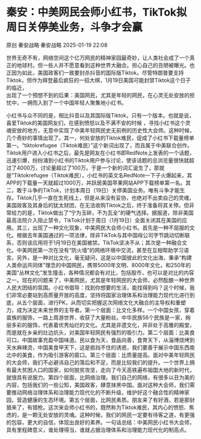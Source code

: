 #  秦安：中美网民会师小红书，TikTok拟周日关停美业务，斗争才会赢   
原创 秦安战略  秦安战略   2025-01-19 22:08  
  
世界无奇不有，网络空间这个亿万网民的精神家园最奇妙，让人类社会成了一个真正的地球村。但一些人并不愿意看到这种世界大融合。担心自己的丑陋被曝光。也正因为如此，美国政客们一致要封杀抖音的国际版Tiktok。尽管特朗普要支持Tiktok，但作为拜登最后疯狂的一招大棋，1月19日美国可能封禁Tiktok这个日子的临近，  
出现了一个预想不到的后果：美国网民，尤其是年轻的网民，在心灵无处安放的担忧中，一拥而入到了一个中国年轻人聚集地小红书。  
  
小红书与众不同的是，相比抖音以及其国际版Tiktok，只有一个版本。也就是说，喜爱Tiktok的美国网友们，在感到愤怒以及不满不安的时候 ，寻找小红书这个灵魂安放的地方，无意中实现了中美年轻网民史无前例的历史性大会师。这种时候，几个奇妙的事情出现了。其一，何处安放的Tiktok难民，促成了小红书下载量榜单第一。“tiktokrefugee（Tiktok难民）”这个新词出现了，而且属于中美联合创作。Tiktok用户进入小红书之后，最先是网友在小红书即RedNote上发表的一个话题，迅速引爆，纷纷涌到小红书的Tiktok用户参与讨论，使该话题的总浏览量很快就超过了4000万，讨论量超过了100万。于是一个新的词汇诞生了，那就是“Tiktokrefugee（Tiktok难民），小红书的英文名RedNote一下子火爆起来，其APP的下载量一天就超过1000万，并跃居美国苹果网站APP下载榜单第一名。其二，敢于斗争的TikTok，计划本周日（19日）关停美国业务。唯有斗争才能生存。Tiktok几乎一直在生死线上，但是从来没有妥协，也绝对不出卖自己的灵魂，美国政客及其身后的犹太财团，在无法收购Tiktok之后，终于准备将其关停。但非常给力的是，Tiktok做出了“宁为玉碎，不为瓦全”的硬气选择。据报道，除非美国最高法院介入阻止禁令，TikTok计划于周日（1月19日）全面关闭其在美国的应用。其三，出现了一种文化现象，中美网民大会师小红书。首先是一种不屈服的文化。根据去年美国通过的一项法律，除非TikTok与其中国母公司字节跳动切断联系，否则该应用将于1月19日在美国被禁。TikTok坚决不从；其次是一种融合文化。中美网民第一次在没有“防火墙”的网络环境中交流，甚至在互相帮助学习语言。另外，是一种对比文化，毫无疑问，这是以中国彼此的文化出海，秉承“构建人类命运共同体”理念的中国网民，携带5000年文明、8000年文化，和250年的美国“丛林文化”发生撞击，各种情况都会有对比，包括股市，也可以是对比的内容之一。现在的问题来了，中美网民，尤其是年轻网民的大会师，必然酝酿一种世界人民大团结的氛围。小红书倡导：找到你想要的生活，能找得到吗？这个时候，我们非常必要站到高质量开放的高度，坚持将国家治理体系和治理能力现代化进行到底，从五个层面，进行PK，从而切实把握这次网络文化大融合的主导权和重塑力，成为决定未来世界的主导者。第一个层面：比文化多样。一个中国女孩，穿着苗族的服饰，一路上周游世界，收获了大量粉丝。中华民族56个民族是一家，绚丽多彩的服饰，代表着优秀灿烂的文化。尤其是非遗文化，并非处于高雅的殿堂，而是就在乡亲的灶边炕头，对美国年轻网民有强烈的吸引力。第二个层面：比美食可口。中国故事充盈中国味道。民以食为天，食品向善，食育天下，从淄博烧烤到天水麻辣烫，中国美食甲天下，这是抵挡不住的诱惑，我们要善于展示中国东西南北中的美食，作为吸引游客的窗口。第三个层面：比质量提高。面对中美年轻网民的大会师，我们不必避讳自己的落后和不足，而是比较我们的提升。一个世界上拥有最大贫困人口的国家，如何脱贫攻坚，走向了今天高铁遍布祖国大地的新时代，就很具有说服力。第四个层面，比网络治理。我们自己的网络，有很多以丑为美的内容，包括我们的一些公知，美国政客，肆意抹黑中国。面对这种大会师，我们需要推动网络治理体系和治理能力现代化的不断升级，维护好这个融合性的精神家园，营造健康的生态环境。第五个层面，比网民素质。朋友来了有好酒，若是那豺狼来了，有猎枪。这次来会师小红书的，既然称为Tiktok难民，其内心的愤怒、焦虑的，是一颗无处安放的灵魂。这种时候，我们的网民一定要有待客之道，有更强的包容，更大的自信，体现出良好的素养。一句话总结：中美网民小红书大会师，具有里程碑意义，谁处理得当，谁就占据治理体系和治理能力现代化的制高点。  
  
